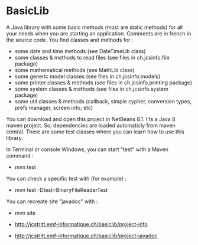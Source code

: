 # BasicLib
A Java library with some basic methods (most are static methods) for all your needs when you are starting an application. Comments are in french in the source code. You find classes and methods for :
- some date and time methods (see DateTimeLib class)
- some classes & methods to read files (see files in ch.jcsinfo.file package)
- some mathematical methods (see MathLib class)
- some generic model classes (see files in ch.jcsinfo.models)
- some printer classes & methods (see files in ch.jcsinfo.printing package)
- some system classes & methods (see files in ch.jcsinfo.system package)
- some util classes & methods (callback, simple cypher, conversion types, prefs manager, screen info, etc)

You can download and open this project in NetBeans 8.1. I'ts a Java 8 maven project. So, dependencies are loaded automaticly from maven central. There are some test classes where you can learn how to use this library.

In Terminal or console Windows, you can start "test" with a Maven command :
- mvn test
 
You can check a specific test with (for example) :
- mvn test -Dtest=BinaryFileReaderTest

You can recreate site "javadoc" with :
- mvn site

- http://jcstritt.emf-informatique.ch/basiclib/project-info
- http://jcstritt.emf-informatique.ch/basiclib/project-javadoc

